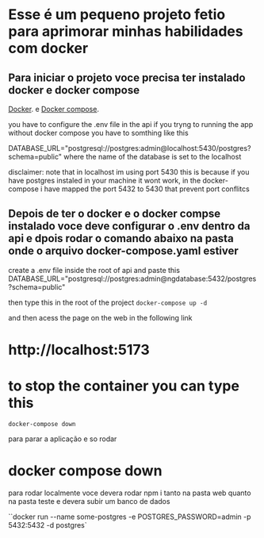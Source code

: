# Esse é um pequeno projeto fetio para aprimorar minhas habilidades com docker

## Para iniciar o projeto voce precisa ter instalado docker e docker compose
[Docker](https://docs.docker.com/engine/install/).
e
[Docker compose](https://docs.docker.com/compose/install/).

you have to configure the .env file in the api
if you tryng to running the app without docker compose you have to somthing like this

DATABASE_URL="postgresql://postgres:admin@localhost:5430/postgres?schema=public" 
where the name of the database is set to the localhost


disclaimer: note that in localhost im using port 5430 this is because if you have postgres instaled in your machine it 
wont work, in the docker-compose i have mapped the port 5432 to 5430 that prevent port conflitcs 
## Depois de ter o docker e o docker compse instalado voce deve configurar o .env dentro da api e dpois rodar o comando abaixo na pasta onde o arquivo docker-compose.yaml estiver

create a .env file inside the root of api and paste this
DATABASE_URL="postgresql://postgres:admin@ngdatabase:5432/postgres?schema=public" 

then type this in the root of the project
`` docker-compose up -d ``

and then acess the page on the web in the following link
# http://localhost:5173

# to stop the container you can type this
`` docker-compose down ``


para parar a aplicação e so rodar

# docker compose down

para rodar localmente voce devera rodar npm i tanto na pasta web quanto na pasta teste
e devera subir um banco de dados

``docker run --name some-postgres -e POSTGRES_PASSWORD=admin -p 5432:5432  -d postgres`
